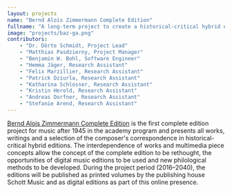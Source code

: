 ```yaml
---
layout: projects
name: "Bernd Alois Zimmermann Complete Edition"
fullname: "A long-term project to create a historical-critical hybrid edition."
image: "projects/baz-ga.png"
contributors:
    - "Dr. Dörte Schmidt, Project Lead"
    - "Matthias Pasdzierny, Project Manager"
    - "Benjamin W. Bohl, Software Engineer"
    - "Hemma Jäger, Research Assistant"
    - "Felix Marzillier, Research Assistant"
    - "Patrick Dziurla, Research Assistant"
    - "Katharina Schlosser, Research Assistant"
    - "Kristin Herold, Research Assistant"
    - "Andreas Dorfner, Research Assistant"
    - "Stefanie Arend, Research Assistant"
---
```

[Bernd Alois Zimmermann Complete Edition](https://www.zimmermann-gesamtausgabe.de/) is the first complete edition project for music after 1945 in the academy program and presents all works, writings and a selection of the composer's correspondence in historical-critical hybrid editions. The interdependence of works and multimedia piece concepts allow the concept of the complete edition to be rethought, the opportunities of digital music editions to be used and new philological methods to be developed. During the project period (2016–2040), the editions will be published as printed volumes by the publishing house Schott Music and as digital editions as part of this online presence.

